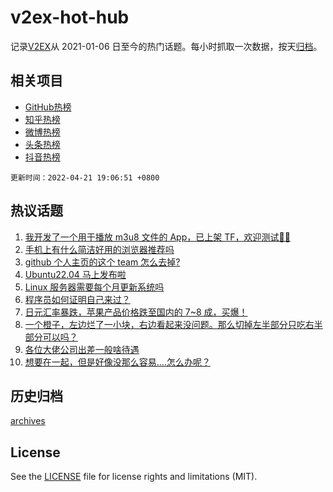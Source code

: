 # v2ex-hot-hub

 记录[V2EX](https://www.v2ex.com/)从 2021-01-06 日至今的热门话题。每小时抓取一次数据，按天[归档](archives)。
 
 ## 相关项目

- [GitHub热榜](https://github.com/snaildev/github-hot-hub)
- [知乎热榜](https://github.com/snaildev/zhihu-hot-hub)
- [微博热榜](https://github.com/snaildev/weibo-hot-hub)
- [头条热榜](https://github.com/snaildev/toutiao-hot-hub)
- [抖音热榜](https://github.com/snaildev/douyin-hot-hub)


 `更新时间：2022-04-21 19:06:51 +0800`

## 热议话题

1. [我开发了一个用于播放 m3u8 文件的 App，已上架 TF，欢迎测试👏🏻](https://www.v2ex.com/t/848300)
1. [手机上有什么简洁好用的浏览器推荐吗](https://www.v2ex.com/t/848294)
1. [github 个人主页的这个 team 怎么去掉?](https://www.v2ex.com/t/848327)
1. [Ubuntu22.04 马上发布啦](https://www.v2ex.com/t/848297)
1. [Linux 服务器需要每个月更新系统吗](https://www.v2ex.com/t/848245)
1. [程序员如何证明自己来过？](https://www.v2ex.com/t/848321)
1. [日元汇率暴跌，苹果产品价格跌至国内的 7~8 成，买爆！](https://www.v2ex.com/t/848269)
1. [一个橙子，左边烂了一小块，右边看起来没问题。那么切掉左半部分只吃右半部分可以吗？](https://www.v2ex.com/t/848379)
1. [各位大佬公司出差一般啥待遇](https://www.v2ex.com/t/848288)
1. [想要在一起，但是好像没那么容易....怎么办呢？](https://www.v2ex.com/t/848382)

## 历史归档

[archives](archives)

## License

See the [LICENSE](LICENSE) file for license rights and limitations (MIT).
